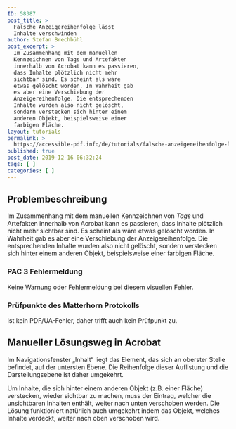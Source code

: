 ```yaml
---
ID: 58387
post_title: >
  Falsche Anzeigereihenfolge lässt
  Inhalte verschwinden
author: Stefan Brechbühl
post_excerpt: >
  Im Zusammenhang mit dem manuellen
  Kennzeichnen von Tags und Artefakten
  innerhalb von Acrobat kann es passieren,
  dass Inhalte plötzlich nicht mehr
  sichtbar sind. Es scheint als wäre
  etwas gelöscht worden. In Wahrheit gab
  es aber eine Verschiebung der
  Anzeigereihenfolge. Die entsprechenden
  Inhalte wurden also nicht gelöscht,
  sondern verstecken sich hinter einem
  anderen Objekt, beispielsweise einer
  farbigen Fläche.
layout: tutorials
permalink: >
  https://accessible-pdf.info/de/tutorials/falsche-anzeigereihenfolge-laesst-inhalte-verschwinden/
published: true
post_date: 2019-12-16 06:32:24
tags: [ ]
categories: [ ]
---
```

## Problembeschreibung

Im Zusammenhang mit dem manuellen Kennzeichnen von *Tags* und Artefakten innerhalb von Acrobat kann es passieren, dass Inhalte plötzlich nicht mehr sichtbar sind. Es scheint als wäre etwas gelöscht worden. In Wahrheit gab es aber eine Verschiebung der Anzeigereihenfolge. Die entsprechenden Inhalte wurden also nicht gelöscht, sondern verstecken sich hinter einem anderen Objekt, beispielsweise einer farbigen Fläche.

### PAC 3 Fehlermeldung

Keine Warnung oder Fehlermeldung bei diesem visuellen Fehler.

### Prüfpunkte des Matterhorn Protokolls

Ist kein PDF/UA-Fehler, daher trifft auch kein Prüfpunkt zu.

## Manueller Lösungsweg in Acrobat

Im Navigationsfenster „Inhalt“ liegt das Element, das sich an oberster Stelle befindet, auf der untersten Ebene. Die Reihenfolge dieser Auflistung und die Darstellungsebene ist daher umgekehrt.

Um Inhalte, die sich hinter einem anderen Objekt (z.B. einer Fläche) verstecken, wieder sichtbar zu machen, muss der Eintrag, welcher die unsichtbaren Inhalten enthält, weiter nach unten verschoben werden. Die Lösung funktioniert natürlich auch umgekehrt indem das Objekt, welches Inhalte verdeckt, weiter nach oben verschoben wird.